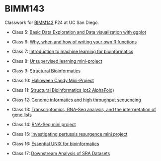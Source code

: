 # BIMM143
Classwork for [BIMM143](https://bioboot.github.io/bimm143_F24/) F24 at UC San Diego.

- Class 5: [Basic Data Exploration and Data visualization with ggplot](https://github.com/igurholt/bimm143/blob/main/class05/class05.pdf)
  
- Class 6: [Why, when and how of writing your own R functions](https://github.com/igurholt/bimm143/blob/main/class06/Lab6_HW.pdf)

- Class 7: [Introduction to machine learning for bioinformatics](https://github.com/igurholt/bimm143/blob/main/Class07/Lab07.pdf)

- Class 8: [Unsupervised learning mini-project]()

- Class 9: [Structural Bioinformatics]()

- Class 10: [Halloween Candy Mini-Project]()

- Class 11: [Structural Bioinformatics (pt2 AlphaFold)]()

- Class 12: [Genome informatics and high throughput sequencing]()

- Class 13: [Transcriptomics, RNA-Seq analysis, and the interpretation of gene lists]()

- Class 14: [RNA-Seq mini project]()

- Class 15: [Investigating pertussis resurgence mini project]()

- Class 16: [Essential UNIX for bioinformatics]()

- Class 17: [Downstream Analysis of SRA Datasets](https://github.com/igurholt/bimm143/blob/main/Class17/lab17.pdf)
